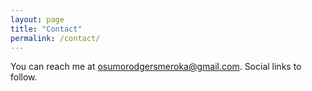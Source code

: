 ```yaml
---
layout: page
title: "Contact"
permalink: /contact/
---
```


You can reach me at <osumorodgersmeroka@gmail.com>. Social links to follow.
